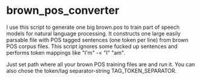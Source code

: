 brown_pos_converter
===================

I use this script to generate one big brown.pos to train part of speech models for natural language processing. It constructs one large easily parsable file with POS tagged sentences (one token per line) from brown POS corpus files. This script ignores some fucked up sentences and performs token mappings like "I'm" -< "I" "am". 

Just set path where all your brown POS training files are and run it. You can also chose the token/tag separator-string TAG_TOKEN_SEPARATOR. 

